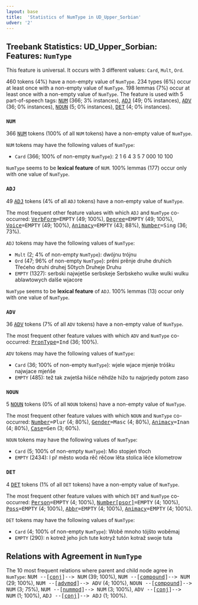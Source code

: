 ```yaml
---
layout: base
title:  'Statistics of NumType in UD_Upper_Sorbian'
udver: '2'
---
```


## Treebank Statistics: UD_Upper_Sorbian: Features: `NumType`

This feature is universal.
It occurs with 3 different values: `Card`, `Mult`, `Ord`.

460 tokens (4%) have a non-empty value of `NumType`.
234 types (6%) occur at least once with a non-empty value of `NumType`.
198 lemmas (7%) occur at least once with a non-empty value of `NumType`.
The feature is used with 5 part-of-speech tags: <tt><a href="hsb-pos-NUM.html">NUM</a></tt> (366; 3% instances), <tt><a href="hsb-pos-ADJ.html">ADJ</a></tt> (49; 0% instances), <tt><a href="hsb-pos-ADV.html">ADV</a></tt> (36; 0% instances), <tt><a href="hsb-pos-NOUN.html">NOUN</a></tt> (5; 0% instances), <tt><a href="hsb-pos-DET.html">DET</a></tt> (4; 0% instances).

### `NUM`

366 <tt><a href="hsb-pos-NUM.html">NUM</a></tt> tokens (100% of all `NUM` tokens) have a non-empty value of `NumType`.

`NUM` tokens may have the following values of `NumType`:

* `Card` (366; 100% of non-empty `NumType`): 2 1 6 4 3 5 7 000 10 100

`NumType` seems to be **lexical feature** of `NUM`. 100% lemmas (177) occur only with one value of `NumType`.

### `ADJ`

49 <tt><a href="hsb-pos-ADJ.html">ADJ</a></tt> tokens (4% of all `ADJ` tokens) have a non-empty value of `NumType`.

The most frequent other feature values with which `ADJ` and `NumType` co-occurred: <tt><a href="hsb-feat-VerbForm.html">VerbForm</a></tt><tt>=EMPTY</tt> (49; 100%), <tt><a href="hsb-feat-Degree.html">Degree</a></tt><tt>=EMPTY</tt> (49; 100%), <tt><a href="hsb-feat-Voice.html">Voice</a></tt><tt>=EMPTY</tt> (49; 100%), <tt><a href="hsb-feat-Animacy.html">Animacy</a></tt><tt>=EMPTY</tt> (43; 88%), <tt><a href="hsb-feat-Number.html">Number</a></tt><tt>=Sing</tt> (36; 73%).

`ADJ` tokens may have the following values of `NumType`:

* `Mult` (2; 4% of non-empty `NumType`): dwójnu trójnu
* `Ord` (47; 96% of non-empty `NumType`): prěni prěnje druhe druhich Třećeho druhi druhej 50tych Druheje Druhu
* `EMPTY` (1327): serbski najwjetše serbskeje Serbskeho wulke wulki wulku ablawtowych dalše wjacore

`NumType` seems to be **lexical feature** of `ADJ`. 100% lemmas (13) occur only with one value of `NumType`.

### `ADV`

36 <tt><a href="hsb-pos-ADV.html">ADV</a></tt> tokens (7% of all `ADV` tokens) have a non-empty value of `NumType`.

The most frequent other feature values with which `ADV` and `NumType` co-occurred: <tt><a href="hsb-feat-PronType.html">PronType</a></tt><tt>=Ind</tt> (36; 100%).

`ADV` tokens may have the following values of `NumType`:

* `Card` (36; 100% of non-empty `NumType`): wjele wjace mjenje tróšku najwjace mjeńše
* `EMPTY` (485): tež tak zwjetša hišće něhdźe hižo tu najprjedy potom zaso

### `NOUN`

5 <tt><a href="hsb-pos-NOUN.html">NOUN</a></tt> tokens (0% of all `NOUN` tokens) have a non-empty value of `NumType`.

The most frequent other feature values with which `NOUN` and `NumType` co-occurred: <tt><a href="hsb-feat-Number.html">Number</a></tt><tt>=Plur</tt> (4; 80%), <tt><a href="hsb-feat-Gender.html">Gender</a></tt><tt>=Masc</tt> (4; 80%), <tt><a href="hsb-feat-Animacy.html">Animacy</a></tt><tt>=Inan</tt> (4; 80%), <tt><a href="hsb-feat-Case.html">Case</a></tt><tt>=Gen</tt> (3; 60%).

`NOUN` tokens may have the following values of `NumType`:

* `Card` (5; 100% of non-empty `NumType`): Mio stopjeń třoch
* `EMPTY` (2434): l př město woda rěč rěčow lěta stolica lěće kilometrow

### `DET`

4 <tt><a href="hsb-pos-DET.html">DET</a></tt> tokens (1% of all `DET` tokens) have a non-empty value of `NumType`.

The most frequent other feature values with which `DET` and `NumType` co-occurred: <tt><a href="hsb-feat-Person.html">Person</a></tt><tt>=EMPTY</tt> (4; 100%), <tt><a href="hsb-feat-Number-psor.html">Number[psor]</a></tt><tt>=EMPTY</tt> (4; 100%), <tt><a href="hsb-feat-Poss.html">Poss</a></tt><tt>=EMPTY</tt> (4; 100%), <tt><a href="hsb-feat-Abbr.html">Abbr</a></tt><tt>=EMPTY</tt> (4; 100%), <tt><a href="hsb-feat-Animacy.html">Animacy</a></tt><tt>=EMPTY</tt> (4; 100%).

`DET` tokens may have the following values of `NumType`:

* `Card` (4; 100% of non-empty `NumType`): Wobě mnoho tójšto woběmaj
* `EMPTY` (290): n kotrež jeho jich tute kotryž tutón kotraž swoje tuta

## Relations with Agreement in `NumType`

The 10 most frequent relations where parent and child node agree in `NumType`:
<tt>NUM --[<tt><a href="hsb-dep-conj.html">conj</a></tt>]--> NUM</tt> (39; 100%),
<tt>NUM --[<tt><a href="hsb-dep-compound.html">compound</a></tt>]--> NUM</tt> (29; 100%),
<tt>NUM --[<tt><a href="hsb-dep-advmod.html">advmod</a></tt>]--> ADV</tt> (4; 100%),
<tt>NOUN --[<tt><a href="hsb-dep-compound.html">compound</a></tt>]--> NUM</tt> (3; 75%),
<tt>NUM --[<tt><a href="hsb-dep-nummod.html">nummod</a></tt>]--> NUM</tt> (3; 100%),
<tt>ADV --[<tt><a href="hsb-dep-conj.html">conj</a></tt>]--> NUM</tt> (1; 100%),
<tt>ADJ --[<tt><a href="hsb-dep-conj.html">conj</a></tt>]--> ADJ</tt> (1; 100%).

